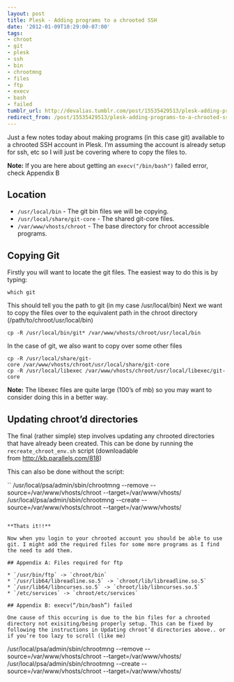 ```yaml
---
layout: post
title: Plesk - Adding programs to a chrooted SSH
date: '2012-01-09T10:29:00-07:00'
tags:
- chroot
- git
- plesk
- ssh
- bin
- chrootmng
- files
- ftp
- execv
- bash
- failed
tumblr_url: http://devalias.tumblr.com/post/15535429513/plesk-adding-programs-to-a-chrooted-ssh
redirect_from: /post/15535429513/plesk-adding-programs-to-a-chrooted-ssh
---
```

Just a few notes today about making programs (in this case git) available to a chrooted SSH account in Plesk. I’m assuming the account is already setup for ssh, etc so I will just be covering where to copy the files to.

**Note:** If you are here about getting an `execv("/bin/bash")` failed error, check Appendix B

## Location

* `/usr/local/bin` - The git bin files we will be copying.
* `/usr/local/share/git-core` - The shared git-core files.
* `/var/www/vhosts/chroot` - The base directory for chroot accessible programs.

## Copying Git

Firstly you will want to locate the git files. The easiest way to do this is by typing:

```
which git
```

This should tell you the path to git (in my case /usr/local/bin) Next we want to copy the files over to the equivalent path in the chroot directory (/path/to/chroot/usr/local/bin)

```
cp -R /usr/local/bin/git* /var/www/vhosts/chroot/usr/local/bin
```

In the case of git, we also want to copy over some other files

```
cp -R /usr/local/share/git-core /var/www/vhosts/chroot/usr/local/share/git-core
cp -R /usr/local/libexec /var/www/vhosts/chroot/usr/local/libexec/git-core
```

**Note:** The libexec files are quite large (100’s of mb) so you may want to consider doing this in a better way.

## Updating chroot’d directories

The final (rather simple) step involves updating any chrooted directories that have already been created. This can be done by running the `recreate_chroot_env.sh` script (downloadable from http://kb.parallels.com/818)

This can also be done without the script:

``
/usr/local/psa/admin/sbin/chrootmng --remove --source=/var/www/vhosts/chroot --target=/var/www/vhosts/<domain name>
/usr/local/psa/admin/sbin/chrootmng --create --source=/var/www/vhosts/chroot --target=/var/www/vhosts/<domain name>
```

**Thats it!!**

Now when you login to your chrooted account you should be able to use git. I might add the required files for some more programs as I find the need to add them.

## Appendix A: Files required for ftp

* `/usr/bin/ftp` -> `chroot/bin`
* `/usr/lib64/libreadline.so.5` -> `chroot/lib/libreadline.so.5`
* `/usr/lib64/libncurses.so.5` -> `chroot/lib/libncurses.so.5`
* `/etc/services` -> `chroot/etc/services`

## Appendix B: execv(“/bin/bash”) failed

One cause of this occuring is due to the bin files for a chrooted directory not exisiting/being properly setup. This can be fixed by following the instructions in Updating chroot’d directories above.. or if you’re too lazy to scroll (like me)

```
/usr/local/psa/admin/sbin/chrootmng --remove --source=/var/www/vhosts/chroot --target=/var/www/vhosts/<domain name>
/usr/local/psa/admin/sbin/chrootmng --create --source=/var/www/vhosts/chroot --target=/var/www/vhosts/<domain name>
```